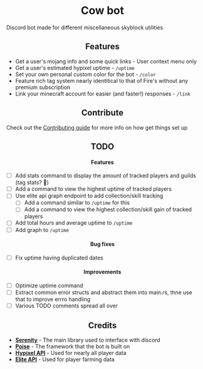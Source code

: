 <h1 align="center">
Cow bot
</h1>

Discord bot made for different miscellaneous skyblock utilities

<h2 align="center">
Features
</h2>

- Get a user's mojang info and some quick links - User context menu only
- Get a user's estimated hypixel uptime - `/uptime`
- Set your own personal custom color for the bot - `/color`
- Feature rich tag system nearly identitical to that of Fire's without any premium subscription
- Link your minecraft account for easier (and faster!) responses - `/link`

<h2 align="center">
Contribute
</h2>

Check out the [Contributing guide](/CONTRIBUTING.md) for more info on how get things set up

<h2 align="center">
    TODO
</h2>

<h4 align="center">
    Features
</h4>

- [ ] Add stats command to display the amount of tracked players and guilds (tag stats? 👀)
- [ ] Add a command to view the highest uptime of tracked players
- [ ] Use elite api graph endpoint to add collection/skill tracking
    - [ ] Add a command similar to `/uptime` for this
    - [ ] Add a command to view the highest collection/skill gain of tracked players
- [ ] Add total hours and average uptime to `/uptime`
- [ ] Add graph to `/uptime`

<h4 align="center">
    Bug fixes
</h4>

- [ ] Fix uptime having duplicated dates

<h4 align="center">
    Improvements
</h4>

- [ ] Optimize uptime command
- [ ] Extract common error structs and abstract them into main.rs, thne use that to improve errro handling
- [ ] Various TODO comments spread all over

<h2 align="center">
Credits
</h2>

- **[Serenity](https://github.com/serenity-rs/serenity/)** - The main library used to interface with discord
- **[Poise](https://github.com/serenity-rs/poise)** - The framework that the bot is built on
- **[Hypixel API](https://api.hypixel.net/)** - Used for nearly all player data
- **[Elite API](https://api.elitebot.dev/)** - Used for player farming data
